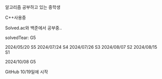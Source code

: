 알고리즘 공부하고 있는 중학생

C++사용중

Solved.ac와 백준에서 공부중..

solvedTear: G5















2024/05/20 S5
2024/07/24 S4
2024/07/26 S3
2024/08/07 S2
2024/08/15 S1

2024/10/08 G5

GitHub 10/19일에 시작

